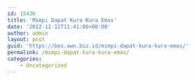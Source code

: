 ```yaml
---
id: 15436
title: 'Mimpi Dapat Kura Kura Emas'
date: '2022-11-11T11:41:06+00:00'
author: admin
layout: post
guid: 'https://bos.awn.biz.id/mimpi-dapat-kura-kura-emas/'
permalink: /mimpi-dapat-kura-kura-emas/
categories:
    - Uncategorized
---
```


